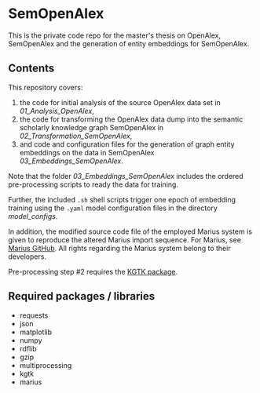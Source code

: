 # SemOpenAlex
This is the private code repo for the master's thesis on OpenAlex, SemOpenAlex and the generation of entity embeddings for SemOpenAlex.  

## Contents 
This repository covers:
1. the code for initial analysis of the source OpenAlex data set in *01_Analysis_OpenAlex*,
2. the code for transforming the OpenAlex data dump into the semantic scholarly knowledge graph SemOpenAlex in *02_Transformation_SemOpenAlex*, 
3. and code and configuration files for the generation of graph entity embeddings on the data in SemOpenAlex *03_Embeddings_SemOpenAlex*.

Note that the folder *03_Embeddings_SemOpenAlex* includes the ordered pre-processing scripts to ready the data for training. 

Further, the included `.sh` shell scripts trigger one epoch of embedding training using the `.yaml` model configuration files in the directory *model_configs*.

In addition, the modified source code file of the employed Marius system is given to reproduce the altered Marius import sequence. 
For Marius, see [Marius GitHub](https://github.com/marius-team/marius).
All rights regarding the Marius system belong to their developers. 

Pre-processing step #2 requires the [KGTK package](https://github.com/usc-isi-i2/kgtk).


## Required packages / libraries

- requests
- json
- matplotlib
- numpy
- rdflib
- gzip
- multiprocessing
- kgtk
- marius
